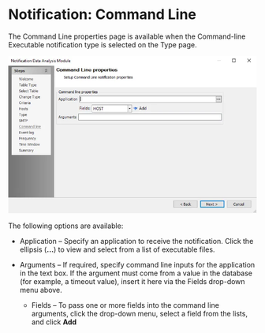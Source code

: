 # Notification: Command Line

The Command Line properties page is available when the Command-line Executable notification type is selected on the Type page.

![Notification Data Analysis Module wizard Command Line properties page](../../../../../../static/img/product_docs/accessanalyzer/enterpriseauditor/admin/analysis/notification/commandline.webp)

The following options are available:

- Application – Specify an application to receive the notification. Click the ellipsis (__…__) to view and select from a list of executable files.
- Arguments – If required, specify command line inputs for the application in the text box. If the argument must come from a value in the database (for example, a timeout value), insert it here via the Fields drop-down menu above.

  - Fields – To pass one or more fields into the command line arguments, click the drop-down menu, select a field from the lists, and click __Add__
